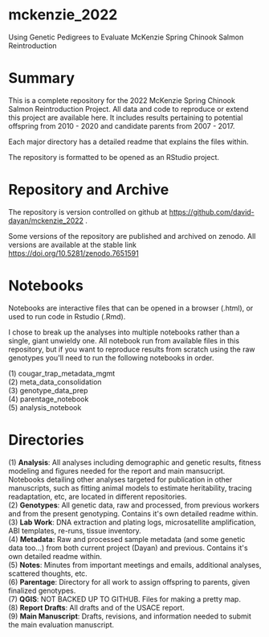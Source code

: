 # mckenzie_2022
Using Genetic Pedigrees to Evaluate McKenzie Spring Chinook Salmon Reintroduction

# Summary

This is a complete repository for the 2022 McKenzie Spring Chinook Salmon Reintroduction Project. All data and code to reproduce or extend this project are available here. It includes results pertaining to potential offspring from 2010 - 2020 and candidate parents from 2007 - 2017.   

Each major directory has a detailed readme that explains the files within.  

The repository is formatted to be opened as an RStudio project.   

# Repository and Archive

The repository is version controlled on github at https://github.com/david-dayan/mckenzie_2022 .

Some versions of the repository are published and archived on zenodo. All versions are available at the stable link https://doi.org/10.5281/zenodo.7651591

# Notebooks

Notebooks are interactive files that can be opened in a browser (.html), or used to run code in Rstudio (.Rmd).

I chose to break up the analyses into multiple notebooks rather than a single, giant unwieldy one. All notebook run from available files in this repository, but if you want to reproduce results from scratch using the raw genotypes you'll need to run the following notebooks in order. 

(1) cougar_trap_metadata_mgmt  
(2) meta_data_consolidation  
(3) genotype_data_prep  
(4) parentage_notebook  
(5) analysis_notebook


# Directories  

(1) __Analysis__: All analyses including demographic and genetic results, fitness modeling and figures needed for the report and main mansucript. Notebooks detailing other analyses targeted for publication in other manuscripts, such as fitting animal models to estimate heritability, tracing readaptation, etc, are located in different repositories.   
(2) __Genotypes__: All genetic data, raw and processed, from previous workers and from the present genotyping. Contains it's own detailed readme within.  
(3)  __Lab Work__: DNA extraction and plating logs, microsatellite amplification, ABI templates, re-runs, tissue inventory.  
(4) __Metadata:__ Raw and processed sample metadata (and some genetic data too...) from both current project (Dayan) and previous. Contains it's own detailed readme within.  
(5) __Notes__: Minutes from important meetings and emails, additional analyses, scattered thoughts, etc.   
(6) __Parentage__: Directory for all work to assign offspring to parents, given finalized genotypes.  
(7) __QGIS__: NOT BACKED UP TO GITHUB. Files for making a pretty map.  
(8) __Report Drafts__: All drafts and of the USACE report.   
(9) __Main Manuscript__: Drafts, revisions, and information needed to submit the main evaluation manuscript.  



